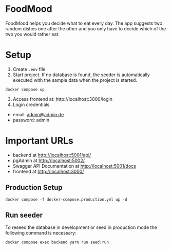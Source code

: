 # FoodMood
FoodMood helps you decide what to eat every day. The app suggests two random dishes one after the other and you only have to decide which of the two you would rather eat.

# Setup

1. Create ```.env``` file
2. Start project. If no database is found, the seeder is automatically executed with the sample data when the project is started.
 ```
 docker compose up
 ```
3. Access frontend at: http://localhost:3000/login
4. Login credentials
 - email: admin@admin.de
 - password: admin

# Important URLs

- backend at [http://localhost:5001/api/](http://localhost:5001/api)
- pgAdmin at [http://localhost:5002/](http://localhost:5002/)
- Swagger API Documentation at [http://localhost:5001/docs](http://localhost:5001/docs)
- frontend at [http://localhost:3000/](http://localhost:3000/)

## Production Setup
```
docker compose -f docker-compose.production.yml up -d
```

## Run seeder
To reseed the database in development or seed in production mode the following command is necessary:
```
docker compose exec backend yarn run seed:run
```
